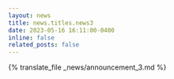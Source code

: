 ```yaml
---
layout: news
title: news.titles.news3
date: 2023-05-16 16:11:00-0400
inline: false
related_posts: false
---
```


{% translate_file _news/announcement_3.md %}

